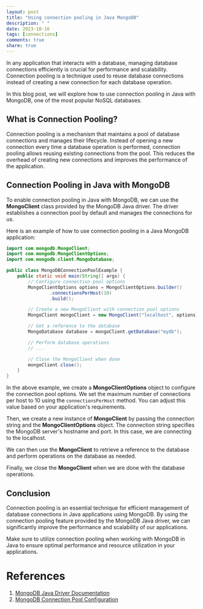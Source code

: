 ```yaml
---
layout: post
title: "Using connection pooling in Java MongoDB"
description: " "
date: 2023-10-16
tags: [connections]
comments: true
share: true
---
```


In any application that interacts with a database, managing database connections efficiently is crucial for performance and scalability. Connection pooling is a technique used to reuse database connections instead of creating a new connection for each database operation. 

In this blog post, we will explore how to use connection pooling in Java with MongoDB, one of the most popular NoSQL databases.

## What is Connection Pooling?

Connection pooling is a mechanism that maintains a pool of database connections and manages their lifecycle. Instead of opening a new connection every time a database operation is performed, connection pooling allows reusing existing connections from the pool. This reduces the overhead of creating new connections and improves the performance of the application.

## Connection Pooling in Java with MongoDB

To enable connection pooling in Java with MongoDB, we can use the **MongoClient** class provided by the MongoDB Java driver. The driver establishes a connection pool by default and manages the connections for us.

Here is an example of how to use connection pooling in a Java MongoDB application:

```java
import com.mongodb.MongoClient;
import com.mongodb.MongoClientOptions;
import com.mongodb.client.MongoDatabase;

public class MongoDBConnectionPoolExample {
    public static void main(String[] args) {
        // Configure connection pool options
        MongoClientOptions options = MongoClientOptions.builder()
                .connectionsPerHost(10)
                .build();

        // Create a new MongoClient with connection pool options
        MongoClient mongoClient = new MongoClient("localhost", options);

        // Get a reference to the database
        MongoDatabase database = mongoClient.getDatabase("mydb");

        // Perform database operations
        // ...

        // Close the MongoClient when done
        mongoClient.close();
    }
}
```

In the above example, we create a **MongoClientOptions** object to configure the connection pool options. We set the maximum number of connections per host to 10 using the `connectionsPerHost` method. You can adjust this value based on your application's requirements.

Then, we create a new instance of **MongoClient** by passing the connection string and the **MongoClientOptions** object. The connection string specifies the MongoDB server's hostname and port. In this case, we are connecting to the localhost.

We can then use the **MongoClient** to retrieve a reference to the database and perform operations on the database as needed.

Finally, we close the **MongoClient** when we are done with the database operations.

## Conclusion

Connection pooling is an essential technique for efficient management of database connections in Java applications using MongoDB. By using the connection pooling feature provided by the MongoDB Java driver, we can significantly improve the performance and scalability of our applications.

Make sure to utilize connection pooling when working with MongoDB in Java to ensure optimal performance and resource utilization in your applications.

# References

1. [MongoDB Java Driver Documentation](https://mongodb.github.io/mongo-java-driver/)
2. [MongoDB Connection Pool Configuration](https://docs.mongodb.com/manual/reference/connection-string/#connections)